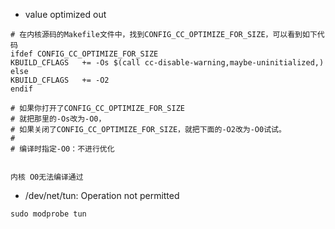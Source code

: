 - value optimized out
```shell
# 在内核源码的Makefile文件中，找到CONFIG_CC_OPTIMIZE_FOR_SIZE，可以看到如下代码
ifdef CONFIG_CC_OPTIMIZE_FOR_SIZE
KBUILD_CFLAGS   += -Os $(call cc-disable-warning,maybe-uninitialized,)
else
KBUILD_CFLAGS   += -O2
endif

# 如果你打开了CONFIG_CC_OPTIMIZE_FOR_SIZE
# 就把那里的-Os改为-O0，
# 如果关闭了CONFIG_CC_OPTIMIZE_FOR_SIZE，就把下面的-O2改为-O0试试。
# 
# 编译时指定-O0：不进行优化


内核 O0无法编译通过
```

- /dev/net/tun: Operation not permitted
```shell
sudo modprobe tun
```
